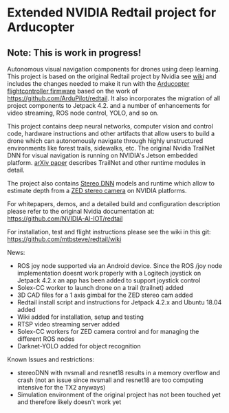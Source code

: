 # Extended NVIDIA Redtail project for Arducopter

## Note: This is work in progress!
Autonomous visual navigation components for drones using deep learning.
This project is based on the original Redtail project by Nvidia see [wiki](https://github.com/NVIDIA-Jetson/redtail/wiki) and includes the changes needed to make it run with the [Arducopter flightcontroller firmware](http://ardupilot.org/copter/) based on the work of https://github.com/ArduPilot/redtail. It also incorporates the migration of all project components to Jetpack 4.2. and a number of enhancements for video streaming, ROS node control, YOLO, and so on.

This project contains deep neural networks, computer vision and control code, hardware instructions and other artifacts that allow users to build a drone which can autonomously navigate through highly unstructured environments like forest trails, sidewalks, etc. The original Nvidia TrailNet DNN for visual navigation is running on NVIDIA's Jetson embedded platform. [arXiv paper](https://arxiv.org/abs/1705.02550) describes TrailNet and other runtime modules in detail.

The project also contains [Stereo DNN](../master/stereoDNN/) models and runtime which allow to estimate depth from a [ZED stereo camera](https://www.stereolabs.com/zed/) on NVIDIA platforms.

For whitepapers, demos, and a detailed build and configuration description please refer to the original Nvidia documentation at: https://github.com/NVIDIA-AI-IOT/redtail

For installation, test and flight instructions please see the wiki in this git: https://github.com/mtbsteve/redtail/wiki 


News:
- ROS joy node supported via an Android device. Since the ROS /joy node implementation doesnt work properly with a Logitech joystick on Jetpack 4.2.x an app has been added to support joystick control 
- Solex-CC worker to launch drone on a trail (trailnet) added
- 3D CAD files for a 1 axis gimbal for the ZED stereo cam added
- Redtail install script and instructions for Jetpack 4.2.x and Ubuntu 18.04 added
- Wiki added for installation, setup and testing
- RTSP video streaming server added
- Solex-CC workers for ZED camera control and for managing the different ROS nodes
- Darknet-YOLO added for object recognition

Known Issues and restrictions:
- stereoDNN with nvsmall and resnet18 results in a memory overflow and crash (not an issue since nvsmall and resnet18 are too computing intensive for the TX2 anyways)
- Simulation environment of the original project has not been touched yet and therefore likely doesn't work yet
